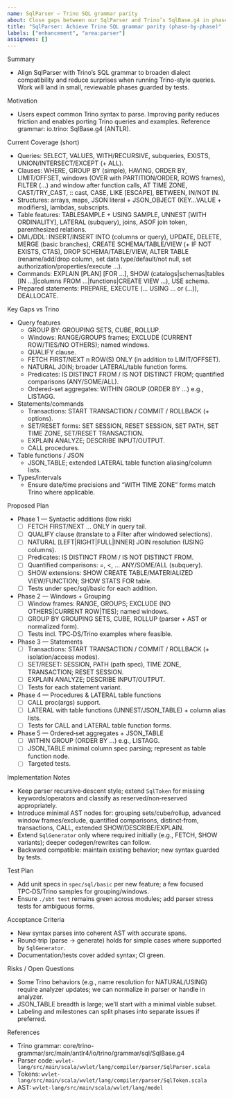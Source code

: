 ```yaml
---
name: SqlParser — Trino SQL grammar parity
about: Close gaps between our SqlParser and Trino’s SqlBase.g4 in phases
title: "SqlParser: Achieve Trino SQL grammar parity (phase-by-phase)"
labels: ["enhancement", "area:parser"]
assignees: []
---
```


Summary
- Align SqlParser with Trino’s SQL grammar to broaden dialect compatibility and reduce surprises when running Trino-style queries. Work will land in small, reviewable phases guarded by tests.

Motivation
- Users expect common Trino syntax to parse. Improving parity reduces friction and enables porting Trino queries and examples. Reference grammar: io.trino: SqlBase.g4 (ANTLR).

Current Coverage (short)
- Queries: SELECT, VALUES, WITH/RECURSIVE, subqueries, EXISTS, UNION/INTERSECT/EXCEPT (+ ALL).
- Clauses: WHERE, GROUP BY (simple), HAVING, ORDER BY, LIMIT/OFFSET, windows (OVER with PARTITION/ORDER, ROWS frames), FILTER (...) and window after function calls, AT TIME ZONE, CAST/TRY_CAST, :: cast, CASE, LIKE [ESCAPE], BETWEEN, IN/NOT IN.
- Structures: arrays, maps, JSON literal + JSON_OBJECT (KEY…VALUE + modifiers), lambdas, subscripts.
- Table features: TABLESAMPLE + USING SAMPLE, UNNEST [WITH ORDINALITY], LATERAL (subquery), joins, ASOF join token, parenthesized relations.
- DML/DDL: INSERT/INSERT INTO (columns or query), UPDATE, DELETE, MERGE (basic branches), CREATE SCHEMA/TABLE/VIEW (+ IF NOT EXISTS, CTAS), DROP SCHEMA/TABLE/VIEW, ALTER TABLE (rename/add/drop column, set data type/default/not null, set authorization/properties/execute …).
- Commands: EXPLAIN [PLAN] [FOR …], SHOW (catalogs|schemas|tables [IN …]|columns FROM …|functions|CREATE VIEW …), USE schema.
- Prepared statements: PREPARE, EXECUTE (… USING … or (…)), DEALLOCATE.

Key Gaps vs Trino
- Query features
  - GROUP BY: GROUPING SETS, CUBE, ROLLUP.
  - Windows: RANGE/GROUPS frames; EXCLUDE (CURRENT ROW/TIES/NO OTHERS); named windows.
  - QUALIFY clause.
  - FETCH FIRST/NEXT n ROW(S) ONLY (in addition to LIMIT/OFFSET).
  - NATURAL JOIN; broader LATERAL/table function forms.
  - Predicates: IS DISTINCT FROM / IS NOT DISTINCT FROM; quantified comparisons (ANY/SOME/ALL).
  - Ordered-set aggregates: WITHIN GROUP (ORDER BY …) e.g., LISTAGG.
- Statements/commands
  - Transactions: START TRANSACTION / COMMIT / ROLLBACK (+ options).
  - SET/RESET forms: SET SESSION, RESET SESSION, SET PATH, SET TIME ZONE, SET/RESET TRANSACTION.
  - EXPLAIN ANALYZE; DESCRIBE INPUT/OUTPUT.
  - CALL procedures.
- Table functions / JSON
  - JSON_TABLE; extended LATERAL table function aliasing/column lists.
- Types/intervals
  - Ensure date/time precisions and “WITH TIME ZONE” forms match Trino where applicable.

Proposed Plan
- Phase 1 — Syntactic additions (low risk)
  - [ ] FETCH FIRST/NEXT … ONLY in query tail.
  - [ ] QUALIFY clause (translate to a Filter after windowed selections).
  - [ ] NATURAL [LEFT|RIGHT|FULL|INNER] JOIN resolution (USING columns).
  - [ ] Predicates: IS DISTINCT FROM / IS NOT DISTINCT FROM.
  - [ ] Quantified comparisons: =, <, … ANY/SOME/ALL (subquery).
  - [ ] SHOW extensions: SHOW CREATE TABLE/MATERIALIZED VIEW/FUNCTION; SHOW STATS FOR table.
  - [ ] Tests under spec/sql/basic for each addition.

- Phase 2 — Windows + Grouping
  - [ ] Window frames: RANGE, GROUPS; EXCLUDE (NO OTHERS|CURRENT ROW|TIES); named windows.
  - [ ] GROUP BY GROUPING SETS, CUBE, ROLLUP (parser + AST or normalized form).
  - [ ] Tests incl. TPC‑DS/Trino examples where feasible.

- Phase 3 — Statements
  - [ ] Transactions: START TRANSACTION / COMMIT / ROLLBACK (+ isolation/access modes).
  - [ ] SET/RESET: SESSION, PATH (path spec), TIME ZONE, TRANSACTION; RESET SESSION.
  - [ ] EXPLAIN ANALYZE; DESCRIBE INPUT/OUTPUT.
  - [ ] Tests for each statement variant.

- Phase 4 — Procedures & LATERAL table functions
  - [ ] CALL proc(args) support.
  - [ ] LATERAL with table functions (UNNEST/JSON_TABLE) + column alias lists.
  - [ ] Tests for CALL and LATERAL table function forms.

- Phase 5 — Ordered‑set aggregates + JSON_TABLE
  - [ ] WITHIN GROUP (ORDER BY …) e.g., LISTAGG.
  - [ ] JSON_TABLE minimal column spec parsing; represent as table function node.
  - [ ] Targeted tests.

Implementation Notes
- Keep parser recursive‑descent style; extend `SqlToken` for missing keywords/operators and classify as reserved/non‑reserved appropriately.
- Introduce minimal AST nodes for: grouping sets/cube/rollup, advanced window frames/exclude, quantified comparisons, distinct‑from, transactions, CALL, extended SHOW/DESCRIBE/EXPLAIN.
- Extend `SqlGenerator` only where required initially (e.g., FETCH, SHOW variants); deeper codegen/rewrites can follow.
- Backward compatible: maintain existing behavior; new syntax guarded by tests.

Test Plan
- Add unit specs in `spec/sql/basic` per new feature; a few focused TPC‑DS/Trino samples for grouping/windows.
- Ensure `./sbt test` remains green across modules; add parser stress tests for ambiguous forms.

Acceptance Criteria
- New syntax parses into coherent AST with accurate spans.
- Round‑trip (parse → generate) holds for simple cases where supported by `SqlGenerator`.
- Documentation/tests cover added syntax; CI green.

Risks / Open Questions
- Some Trino behaviors (e.g., name resolution for NATURAL/USING) require analyzer updates; we can normalize in parser or handle in analyzer.
- JSON_TABLE breadth is large; we’ll start with a minimal viable subset.
- Labeling and milestones can split phases into separate issues if preferred.

References
- Trino grammar: core/trino-grammar/src/main/antlr4/io/trino/grammar/sql/SqlBase.g4
- Parser code: `wvlet-lang/src/main/scala/wvlet/lang/compiler/parser/SqlParser.scala`
- Tokens: `wvlet-lang/src/main/scala/wvlet/lang/compiler/parser/SqlToken.scala`
- AST: `wvlet-lang/src/main/scala/wvlet/lang/model`

